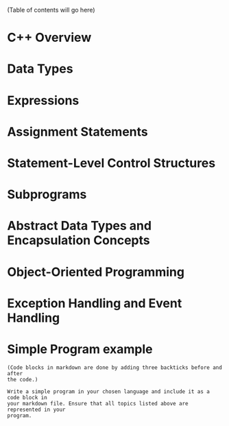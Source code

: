 (Table of contents will go here)

# C++ Overview

# Data Types

# Expressions
    
# Assignment Statements
    
# Statement-Level Control Structures
    
# Subprograms
    
# Abstract Data Types and Encapsulation Concepts
    
# Object-Oriented Programming
    
# Exception Handling and Event Handling

# Simple Program example


```
(Code blocks in markdown are done by adding three backticks before and after
the code.)

Write a simple program in your chosen language and include it as a code block in 
your markdown file. Ensure that all topics listed above are represented in your 
program.
```
